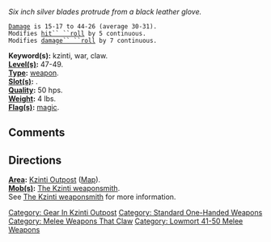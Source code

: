 *Six inch silver blades protrude from a black leather glove.*

[`Damage`](Melee_Weapon_Values.md "wikilink")` is 15-17 to 44-26 (average 30-31).`  
`Modifies `[`hit`` ``roll`](Hit_Roll.md "wikilink")` by 5 continuous.`  
`Modifies `[`damage`` ``roll`](Damage_Roll.md "wikilink")` by 7 continuous.`

**Keyword(s):** kzinti, war, claw.  
**[Level(s)](Object_Level.md "wikilink"):** 47-49.  
**[Type](:Category:_Object_Types.md "wikilink"):**
[weapon](:Category:_Melee_Weapons.md "wikilink").  
**[Slot(s)](Object_Slots.md "wikilink"):** <wielded>.  
**[Quality](Object_Quality.md "wikilink"):** 50 hps.  
**[Weight](Object_Weight.md "wikilink"):** 4 lbs.  
**[Flag(s)](:Category:_Object_Flags.md "wikilink"):**
[magic](Magic_Flag.md "wikilink").  

## Comments

## Directions

**[Area](:Category:_Areas.md "wikilink"):** [Kzinti
Outpost](:Category:_Kzinti_Outpost.md "wikilink")
([Map](Kzinti_Outpost_Map.md "wikilink")).  
**[Mob(s)](:Category:_Mobs.md "wikilink"):** [The Kzinti
weaponsmith](Kzinti_Weaponsmith.md "wikilink").  
See [The Kzinti weaponsmith](Kzinti_Weaponsmith.md "wikilink") for more
information.  

[Category: Gear In Kzinti
Outpost](Category:_Gear_In_Kzinti_Outpost "wikilink") [Category:
Standard One-Handed
Weapons](Category:_Standard_One-Handed_Weapons "wikilink") [Category:
Melee Weapons That Claw](Category:_Melee_Weapons_That_Claw "wikilink")
[Category: Lowmort 41-50 Melee
Weapons](Category:_Lowmort_41-50_Melee_Weapons "wikilink")
